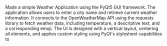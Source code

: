 Made a simple Weather Application using the PyQt5 GUI framework.
The application allows users to enter a city name and retrieve current weather information. 
It connects to the OpenWeatherMap API using the requests library to fetch weather data, including temperature, a descriptive text, and a corresponding emoji. 
The UI is designed with a vertical layout, centering all elements, and applies custom styling using PyQt's stylesheet capabilities to
